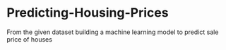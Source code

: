 # Predicting-Housing-Prices
From the given dataset building a machine learning model to predict sale price of houses  
